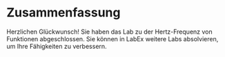 # Zusammenfassung

Herzlichen Glückwunsch! Sie haben das Lab zu der Hertz-Frequenz von Funktionen abgeschlossen. Sie können in LabEx weitere Labs absolvieren, um Ihre Fähigkeiten zu verbessern.
